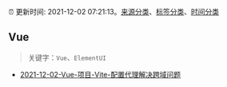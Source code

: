 :alarm_clock: 更新时间: 2021-12-02 07:21:13。[来源分类](../README.md)、[标签分类](../TAGS.md)、[时间分类](../TIMELINE.md)

## Vue


> 关键字：`Vue`、`ElementUI`



- [2021-12-02-Vue-项目-Vite-配置代理解决跨域问题](https://toutiao.io/k/2yb6vk1) 